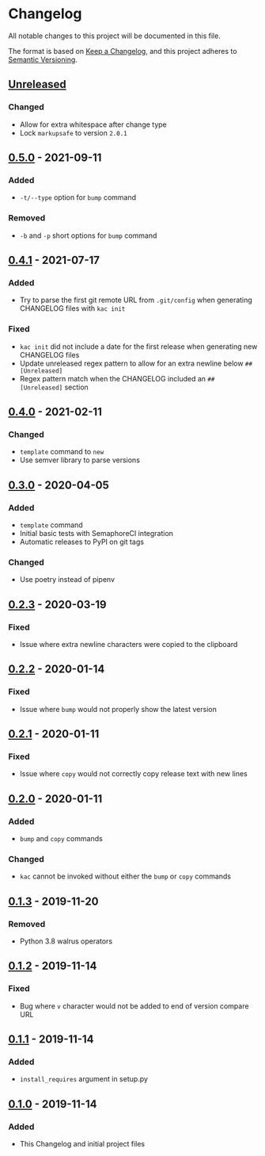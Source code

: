 # Changelog
All notable changes to this project will be documented in this file.

The format is based on [Keep a Changelog](https://keepachangelog.com/en/1.0.0/),
and this project adheres to [Semantic Versioning](https://semver.org/spec/v2.0.0.html).

## [Unreleased]
### Changed
- Allow for extra whitespace after change type
- Lock `markupsafe` to version `2.0.1`

## [0.5.0] - 2021-09-11
### Added
- `-t/--type` option for `bump` command

### Removed
- `-b` and `-p` short options for `bump` command

## [0.4.1] - 2021-07-17
### Added
- Try to parse the first git remote URL from `.git/config` when generating CHANGELOG files with `kac init`

### Fixed
- `kac init` did not include a date for the first release when generating new CHANGELOG files
- Update unreleased regex pattern to allow for an extra newline below `## [Unreleased]`
- Regex pattern match when the CHANGELOG included an `## [Unreleased]` section

## [0.4.0] - 2021-02-11
### Changed
- `template` command to `new`
- Use semver library to parse versions

## [0.3.0] - 2020-04-05
### Added
- `template` command
- Initial basic tests with SemaphoreCI integration
- Automatic releases to PyPI on git tags

### Changed
- Use poetry instead of pipenv

## [0.2.3] - 2020-03-19
### Fixed
- Issue where extra newline characters were copied to the clipboard

## [0.2.2] - 2020-01-14
### Fixed
- Issue where `bump` would not properly show the latest version 

## [0.2.1] - 2020-01-11
### Fixed
- Issue where `copy` would not correctly copy release text with new lines

## [0.2.0] - 2020-01-11
### Added
- `bump` and `copy` commands

### Changed
- `kac` cannot be invoked without either the `bump` or `copy` commands

## [0.1.3] - 2019-11-20
### Removed
- Python 3.8 walrus operators

## [0.1.2] - 2019-11-14
### Fixed
- Bug where `v` character would not be added to end of version compare URL

## [0.1.1] - 2019-11-14
### Added
- `install_requires` argument in setup.py

## [0.1.0] - 2019-11-14
### Added
- This Changelog and initial project files

[Unreleased]: https://github.com/atwalsh/kac/compare/v0.5.0...master
[0.5.0]: https://github.com/atwalsh/kac/compare/v0.4.1...v0.5.0
[0.4.1]: https://github.com/atwalsh/kac/compare/v0.4.0...v0.4.1
[0.4.0]: https://github.com/atwalsh/kac/compare/v0.3.0...v0.4.0
[0.3.0]: https://github.com/atwalsh/kac/compare/v0.2.3...v0.3.0
[0.2.3]: https://github.com/atwalsh/kac/compare/v0.2.2...v0.2.3
[0.2.2]: https://github.com/atwalsh/kac/compare/v0.2.1...v0.2.2
[0.2.1]: https://github.com/atwalsh/kac/compare/v0.2.0...v0.2.1
[0.2.0]: https://github.com/atwalsh/kac/compare/v0.1.3...v0.2.0
[0.1.3]: https://github.com/atwalsh/kac/compare/v0.1.2...v0.1.3
[0.1.2]: https://github.com/atwalsh/kac/compare/v0.1.1...v0.1.2
[0.1.1]: https://github.com/atwalsh/kac/compare/v0.1.0...v0.1.1
[0.1.0]: https://github.com/atwalsh/kac/releases/tag/v0.1.0
